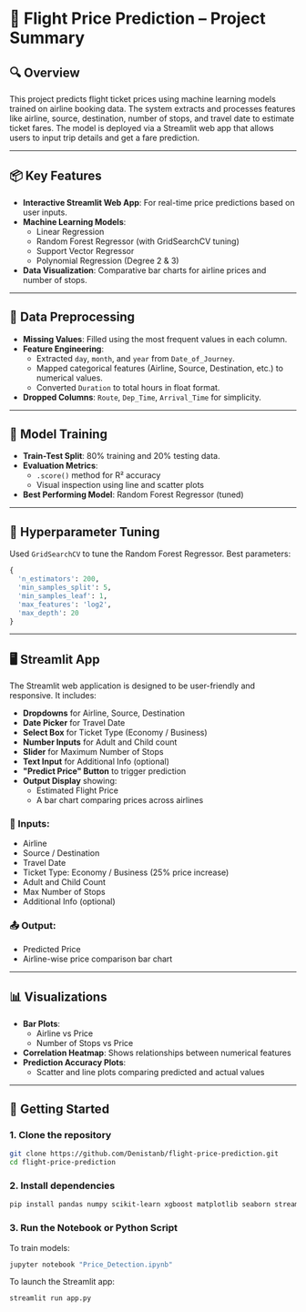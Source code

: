 # 🛫 Flight Price Prediction – Project Summary

## 🔍 Overview
This project predicts flight ticket prices using machine learning models trained on airline booking data. The system extracts and processes features like airline, source, destination, number of stops, and travel date to estimate ticket fares. The model is deployed via a Streamlit web app that allows users to input trip details and get a fare prediction.

---

## 📦 Key Features
- **Interactive Streamlit Web App**: For real-time price predictions based on user inputs.
- **Machine Learning Models**:
  - Linear Regression
  - Random Forest Regressor (with GridSearchCV tuning)
  - Support Vector Regressor
  - Polynomial Regression (Degree 2 & 3)
- **Data Visualization**: Comparative bar charts for airline prices and number of stops.

---

## 🧹 Data Preprocessing
- **Missing Values**: Filled using the most frequent values in each column.
- **Feature Engineering**:
  - Extracted `day`, `month`, and `year` from `Date_of_Journey`.
  - Mapped categorical features (Airline, Source, Destination, etc.) to numerical values.
  - Converted `Duration` to total hours in float format.
- **Dropped Columns**: `Route`, `Dep_Time`, `Arrival_Time` for simplicity.

---

## 🧠 Model Training
- **Train-Test Split**: 80% training and 20% testing data.
- **Evaluation Metrics**:
  - `.score()` method for R² accuracy
  - Visual inspection using line and scatter plots
- **Best Performing Model**: Random Forest Regressor (tuned)

---

## 🧪 Hyperparameter Tuning
Used `GridSearchCV` to tune the Random Forest Regressor. Best parameters:

```python
{
  'n_estimators': 200,
  'min_samples_split': 5,
  'min_samples_leaf': 1,
  'max_features': 'log2',
  'max_depth': 20
}
```

---

## 🖥️ Streamlit App
The Streamlit web application is designed to be user-friendly and responsive. It includes:

- **Dropdowns** for Airline, Source, Destination
- **Date Picker** for Travel Date
- **Select Box** for Ticket Type (Economy / Business)
- **Number Inputs** for Adult and Child count
- **Slider** for Maximum Number of Stops
- **Text Input** for Additional Info (optional)
- **"Predict Price" Button** to trigger prediction
- **Output Display** showing:
  - Estimated Flight Price
  - A bar chart comparing prices across airlines
### 🔢 Inputs:
- Airline
- Source / Destination
- Travel Date
- Ticket Type: Economy / Business (25% price increase)
- Adult and Child Count
- Max Number of Stops
- Additional Info (optional)

### 📤 Output:
- Predicted Price
- Airline-wise price comparison bar chart

---

## 📊 Visualizations
- **Bar Plots**:
  - Airline vs Price
  - Number of Stops vs Price
- **Correlation Heatmap**: Shows relationships between numerical features
- **Prediction Accuracy Plots**:
  - Scatter and line plots comparing predicted and actual values

---

## 🚀 Getting Started

### 1. Clone the repository
```bash
git clone https://github.com/Denistanb/flight-price-prediction.git
cd flight-price-prediction
```
 
### 2. Install dependencies
```bash
pip install pandas numpy scikit-learn xgboost matplotlib seaborn streamlit jupyter
```

### 3. Run the Notebook or Python Script
To train models:  
```bash
jupyter notebook "Price_Detection.ipynb"
```
To launch the Streamlit app:  
```bash
streamlit run app.py
```
